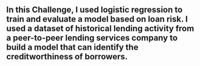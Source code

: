 ## In this Challenge, I used logistic regression to train and evaluate a model based on loan risk. I used a dataset of historical lending activity from a peer-to-peer lending services company to build a model that can identify the creditworthiness of borrowers.
